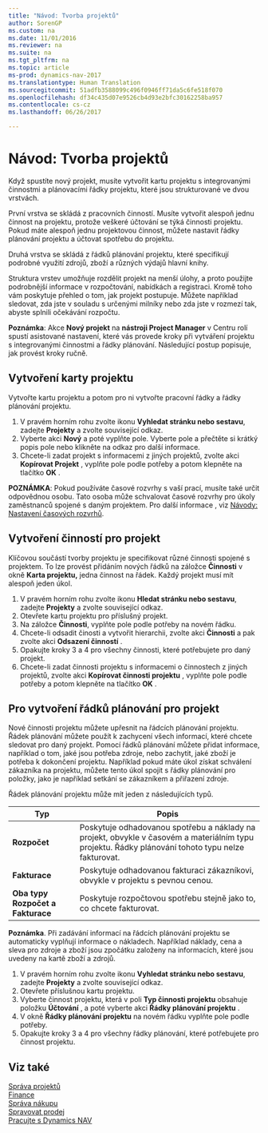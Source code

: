 ```yaml
---
title: "Návod: Tvorba projektů"
author: SorenGP
ms.custom: na
ms.date: 11/01/2016
ms.reviewer: na
ms.suite: na
ms.tgt_pltfrm: na
ms.topic: article
ms-prod: dynamics-nav-2017
ms.translationtype: Human Translation
ms.sourcegitcommit: 51adfb3588099c496f0946ff71da5c6fe518f070
ms.openlocfilehash: df34c435d07e9526cb4d93e2bfc30162258ba957
ms.contentlocale: cs-cz
ms.lasthandoff: 06/26/2017

---
```


# <a name="how-to-create-jobs"></a>Návod: Tvorba projektů
Když spustíte nový projekt, musíte vytvořit kartu projektu s integrovanými činnostmi a plánovacími řádky projektu, které jsou strukturované ve dvou vrstvách.  

První vrstva se skládá z pracovních činností. Musíte vytvořit alespoň jednu činnost na projektu, protože veškeré účtování se týká činnosti projektu. Pokud máte alespoň jednu projektovou činnost, můžete nastavit řádky plánování projektu a účtovat spotřebu do projektu.

Druhá vrstva se skládá z řádků plánování projektu, které specifikují podrobné využití zdrojů, zboží a různých výdajů hlavní knihy.

Struktura vrstev umožňuje rozdělit projekt na menší úlohy, a proto použijte podrobnější informace v rozpočtování, nabídkách a registraci. Kromě toho vám poskytuje přehled o tom, jak projekt postupuje. Můžete například sledovat, zda jste v souladu s určenými milníky nebo zda jste v rozmezí tak, abyste splnili očekávání rozpočtu.

**Poznámka**: Akce **Nový projekt** na **nástroji Project Manager** v Centru rolí spustí asistované nastavení, které vás provede kroky při vytváření projektu s integrovanými činnostmi a řádky plánování. Následující postup popisuje, jak provést kroky ručně.

## <a name="to-create-a-job-card"></a>Vytvoření karty projektu
Vytvořte kartu projektu a potom pro ni vytvořte pracovní řádky a řádky plánování projektu.

1. V pravém horním rohu zvolte ikonu **Vyhledat stránku nebo sestavu**, zadejte **Projekty** a zvolte související odkaz.  
2. Vyberte akci **Nový** a poté vyplňte pole. Vyberte pole a přečtěte si krátký popis pole nebo klikněte na odkaz pro další informace.
3. Chcete-li zadat projekt s informacemi z jiných projektů, zvolte akci **Kopírovat Projekt** , vyplňte pole podle potřeby a potom klepněte na tlačítko **OK** .

**POZNÁMKA**: Pokud používáte časové rozvrhy s vaší prací, musíte také určit odpovědnou osobu. Tato osoba může schvalovat časové rozvrhy pro úkoly zaměstnanců spojené s daným projektem. Pro další informace , viz [Návody: Nastavení časových rozvrhů](projects-how-setup-time-sheets.md).

## <a name="to-create-tasks-for-a-job"></a>Vytvoření činností pro projekt  
Klíčovou součástí tvorby projektu je specifikovat různé činnosti spojené s projektem. To lze provést přidáním nových řádků na záložce **Činnosti** v okně **Karta projektu,** jedna činnost na řádek. Každý projekt musí mít alespoň jeden úkol.

1. V pravém horním rohu zvolte ikonu **Hledat stránku nebo sestavu**, zadejte **Projekty** a zvolte související odkaz.
2. Otevřete kartu projektu pro příslušný projekt.
3. Na záložce **Činnosti**, vyplňte pole podle potřeby na novém řádku.
4. Chcete-li odsadit činosti a vytvořit hierarchii, zvolte akci **Činnosti** a pak zvolte akci **Odsazení činností** .
5. Opakujte kroky 3 a 4 pro všechny činnosti, které potřebujete pro daný projekt.
6. Chcete-li zadat činnosti projektu s informacemi o činnostech z jiných projektů, zvolte akci **Kopírovat činnosti projektu** , vyplňte pole podle potřeby a potom klepněte na tlačítko **OK** .

## <a name="to-create-planning-lines-for-a-job"></a>Pro vytvoření řádků plánování pro projekt  
Nové činnosti projektu můžete upřesnit na řádcích plánování projektu. Řádek plánování můžete použít k zachycení všech informací, které chcete sledovat pro daný projekt. Pomocí řádků plánování můžete přidat informace, například o tom, jaké jsou potřeba zdroje, nebo zachytit, jaké zboží je potřeba k dokončení projektu. Například pokud máte úkol získat schválení zákazníka na projektu, můžete tento úkol spojit s řádky plánování pro položky, jako je například setkání se zákazníkem a přiřazení zdroje.  

Řádek plánování projektu může mít jeden z následujících typů.  

|Typ|Popis|
|----|-----------|
|**Rozpočet**|Poskytuje odhadovanou spotřebu a náklady na projekt, obvykle v časovém a materiálním typu projektu. Řádky plánování tohoto typu nelze fakturovat.|
|**Fakturace**|Poskytuje odhadovanou fakturaci zákazníkovi, obvykle v projektu s pevnou cenou.|
|**Oba typy Rozpočet a Fakturace**|Poskytuje rozpočtovou spotřebu stejně jako to, co chcete fakturovat.|  

**Poznámka**. Při zadávání informací na řádcích plánování projektu se automaticky vyplňují informace o nákladech. Například náklady, cena a sleva pro zdroje a zboží jsou zpočátku založeny na informacích, které jsou uvedeny na kartě zboží a zdrojů.

1. V pravém horním rohu zvolte ikonu **Vyhledat stránku nebo sestavu**, zadejte **Projekty** a zvolte související odkaz.
2. Otevřete příslušnou kartu projektu.
3. Vyberte činnost projektu, která v poli **Typ činnosti projektu** obsahuje položku **Účtování** , a poté vyberte akci **Řádky plánování projektu** .  
4. V okně **Řádky plánování projektu** na novém řádku vyplňte pole podle potřeby.
5. Opakujte kroky 3 a 4 pro všechny řádky plánování, které potřebujete pro činnost projektu.

## <a name="see-also"></a>Viz také
[Správa projektů](projects-manage-projects.md)  
[Finance](finance-setup.md)  
[Správa nákupu](purchasing-manage-purchasing.md)         
[Spravovat prodej](sales-manage-sales.md)      
[Pracujte s Dynamics NAV](ui-work-product.md)  

